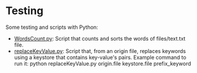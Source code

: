 # Testing
Some testing and scripts with Python:
 - [WordsCount.py](./scripts/WordsCount.py): Script that counts and sorts the words of files/text.txt file.
 - [replaceKeyValue.py](./scripts/replaceKeyValue.py): Script that, from an origin file, replaces keywords using a keystore that contains key-value's pairs. Example command to run it: python replaceKeyValue.py origin.file keystore.file prefix_keyword
